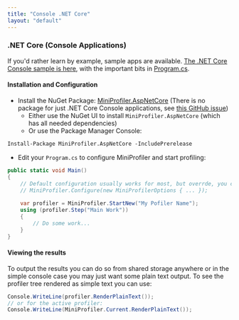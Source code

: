 ```yaml
---
title: "Console .NET Core"
layout: "default"
---
```

### .NET Core (Console Applications)
If you'd rather learn by example, sample apps are available. [The .NET Core Console sample is here](https://github.com/MiniProfiler/dotnet/tree/master/samples/Samples.ConsoleCore), with the important bits in [Program.cs](https://github.com/MiniProfiler/dotnet/blob/master/samples/Samples.ConsoleCore/Program.cs).

#### Installation and Configuration

* Install the NuGet Package: [MiniProfiler.AspNetCore](https://www.nuget.org/packages/MiniProfiler.AspNetCore/) (There is no package for just .NET Core Console applications, see [this GitHub issue](https://github.com/MiniProfiler/dotnet/issues/363))
   * Either use the NuGet UI to install `MiniProfiler.AspNetCore` (which has all needed dependencies)
   * Or use the Package Manager Console:

```ps
Install-Package MiniProfiler.AspNetCore -IncludePrerelease
```

* Edit your `Program.cs` to configure MiniProfiler and start profiling:

```c#
public static void Main()
{
    // Default configuration usually works for most, but overrde, you can call:
    // MiniProfiler.Configure(new MiniProfilerOptions { ... });
    
    var profiler = MiniProfiler.StartNew("My Pofiler Name");
    using (profiler.Step("Main Work"))
    {
        // Do some work...
    }
}
```

#### Viewing the results

To output the results you can do so from shared storage anywhere or in the simple console case you may just want some plain text output. To see the profiler tree rendered as simple text you can use:
```c#
Console.WriteLine(profiler.RenderPlainText());
// or for the active profiler:
Console.WriteLine(MiniProfiler.Current.RenderPlainText());
```
